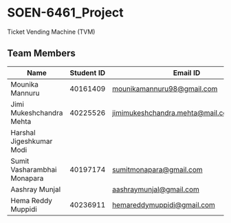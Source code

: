 # SOEN-6461_Project

Ticket Vending Machine (TVM)

## Team Members

| Name  | Student ID | Email ID
|-------|------------|-----------|
|Mounika	Mannuru| 40161409|mounikamannuru98@gmail.com|
|Jimi Mukeshchandra	Mehta| 40225526 | jimimukeshchandra.mehta@mail.concordia.ca |
|Harshal Jigeshkumar	Modi | |
|Sumit Vasharambhai	Monapara| 40197174 | sumitmonapara@gmail.com |
|Aashray	Munjal | |aashraymunjal@gmail.com|
|Hema Reddy	Muppidi| 40236911 | hemareddymuppidi@gmail.com



